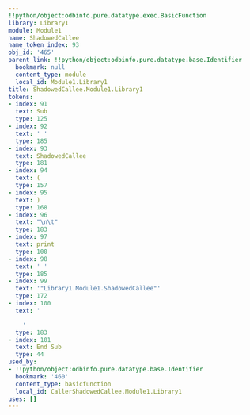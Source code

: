 ```yaml
---
!!python/object:odbinfo.pure.datatype.exec.BasicFunction
library: Library1
module: Module1
name: ShadowedCallee
name_token_index: 93
obj_id: '465'
parent_link: !!python/object:odbinfo.pure.datatype.base.Identifier
  bookmark: null
  content_type: module
  local_id: Module1.Library1
title: ShadowedCallee.Module1.Library1
tokens:
- index: 91
  text: Sub
  type: 125
- index: 92
  text: ' '
  type: 185
- index: 93
  text: ShadowedCallee
  type: 181
- index: 94
  text: (
  type: 157
- index: 95
  text: )
  type: 168
- index: 96
  text: "\n\t"
  type: 183
- index: 97
  text: print
  type: 100
- index: 98
  text: ' '
  type: 185
- index: 99
  text: '"Library1.Module1.ShadowedCallee"'
  type: 172
- index: 100
  text: '

    '
  type: 183
- index: 101
  text: End Sub
  type: 44
used_by:
- !!python/object:odbinfo.pure.datatype.base.Identifier
  bookmark: '460'
  content_type: basicfunction
  local_id: CallerShadowedCallee.Module1.Library1
uses: []
---
```

